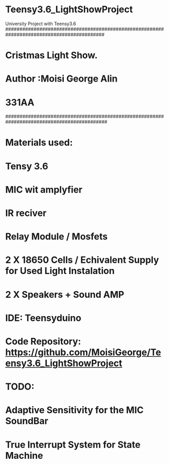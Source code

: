 # Teensy3.6_LightShowProject
University Project with Teensy3.6
###########################################################################################
#
#	    		                              Cristmas Light Show.
#
#								                                                  Author :Moisi George Alin
#									                                                            331AA
############################################################################################
#
#
#
#
#	Materials used:
#
#	Tensy 3.6
#	MIC wit amplyfier
#	IR reciver
#	Relay Module / Mosfets 
#	2 X 18650 Cells / Echivalent Supply for Used Light Instalation
#	2 X Speakers + Sound AMP
#
#
#	IDE: Teensyduino
#	
#
#
#	Code Repository: https://github.com/MoisiGeorge/Teensy3.6_LightShowProject
#
#	
#
#	TODO:
#	
#	Adaptive Sensitivity for the MIC SoundBar
#	True Interrupt System for State Machine
#
#	
#
#
#
